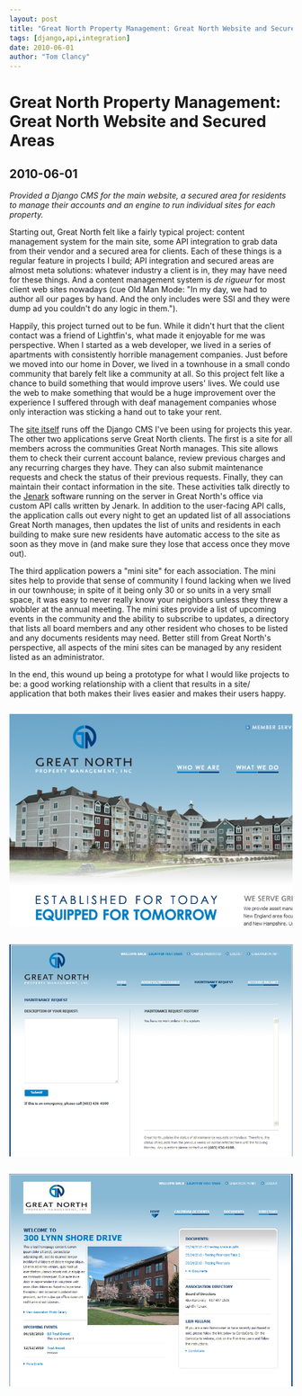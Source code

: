 ```yaml
---
layout: post
title: "Great North Property Management: Great North Website and Secured Areas"
tags: [django,api,integration]
date: 2010-06-01
author: "Tom Clancy"
---
```


# Great North Property Management: Great North Website and Secured Areas

## 2010-06-01

_Provided a Django CMS for the main website, a secured area for residents to manage their accounts and an engine to run individual sites for each property._

<p>Starting out, Great North felt like a fairly typical project: content management system for the main site, some API integration to grab data from their vendor and a secured area for clients. Each of these things is a regular feature in projects I build; API integration and secured areas are almost meta solutions: whatever industry a client is in, they may have need for these things. And a content management system is&nbsp;<em>de rigueur</em> for most client web sites nowadays (cue Old Man Mode: "In my day, we had to author all our pages by hand. And the only includes were SSI and they were dump ad you couldn't do any logic in them.").</p>
<p>Happily, this project turned out to be fun. While it didn't hurt that the client contact was a friend of Lightfin's, what made it enjoyable for me was perspective. When I started as a web developer, we lived in a series of apartments with consistently horrible management companies. Just before we moved into our home in Dover, we lived in a townhouse in a small condo community that barely felt like a community at all. So this project felt like a chance to build something that would improve users' lives. We could use the web to make something that would be a huge improvement over the experience I suffered through with deaf management companies whose only interaction was sticking a hand out to take your rent.</p>
<p>The <a href="http://greatnorth.net/">site itself</a> runs off the Django CMS I've been using for projects this year. The other two applications serve Great North clients. The first is a site for all members across the communities Great North manages. This site allows them to check their current account balance, review previous charges and any recurring charges they have. They can also submit maintenance requests and check the status of their previous requests. Finally, they can maintain their contact information in the site. These activities talk directly to the <a href="http://www.jenark.com/">Jenark</a> software running on the server in Great North's office via custom API calls written by Jenark. In addition to the user-facing API calls, the application calls out every night to get an updated list of all associations Great North manages, then updates the list of units and residents in each building to make sure new residents have automatic access to the site as soon as they move in (and make sure they lose that access once they move out).</p>
<p>The third application powers a "mini site" for each association. The mini sites help to provide that sense of community I found lacking when we lived in our townhouse; in spite of it being only 30 or so units in a very small space, it was easy to never really know your neighbors unless they threw a wobbler at the annual meeting. The mini sites provide a list of upcoming events in the community and the ability to subscribe to updates, a directory that lists all board members and any other resident who choses to be listed and any documents residents may need. Better still from Great North's perspective, all aspects of the mini sites can be managed by any resident listed as an administrator.</p>
<p>In the end, this wound up being a prototype for what I would like projects to be: a good working relationship with a client that results in a site/ application that both makes their lives easier and makes their users happy.</p><img src="/assets/portfolio/gn-1.jpg" alt="Homepage Great North's web site serves over 19,000 resident customers" style="margin: 1em 0" />
<img src="/assets/portfolio/gn-2.jpg" alt="Member Area Members can check their account balance & history, submit maintenance requests and update their contact information." style="margin: 1em 0" />
<img src="/assets/portfolio/gn-3.jpg" alt="Mini-Sites Each association has its own website with a member directory, calendar of events and a document library that can be managed by board members." style="margin: 1em 0" />

